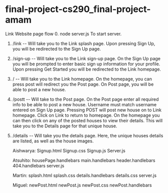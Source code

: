 # final-project-cs290_final-project-amam

Link Website page flow
0. node server.js
    To start server.
    
1. /link -- Will take you to the Link splash page.
    Upon pressing Sign Up, you will be redirected to the Sign Up page.
    
2. /sign-up -- Will take you to the Link sign-up page.
    On the Sign Up page you will be prompted to enter basic sign up information for your profile.
    Upon pressing Get Started you will be redirected to the Link homepage.
    
3. / -- Will take you to the Link homepage.
    On the homepage, you can press post will redirect you the Post page.
    On Post page, you will be able to post a new house.
    
4. /postt -- Will take to the Post page.
    On the Post page enter all required info to be able to post a new house.
    Username must match username entered on Sign Up page.
    Pressing POST will post new house on to Link homepage.
    Click on Link to return to homepage.
    On the homepage you can then click on any of the posted houses to view their details.
    This will take you to the Details page for that unique house.
    
5. /details -- Will take you the details page.
    Here, the unique houses details are listed, as well as the house images.
    
    Aishwarya:
        Signup.html
        Signup.css
        Signup.js
        Server.js
        
    Atsuhito:
        housePage.handlebars
        main.handlebars
        header.handlebars
        404.handlebars
        server.js
    
    Martin:
        splash.html
        splash.css
        details.handlebars
        details.css
        server.js
       
    Miguel:
        newPost.html
        newPost.js
        newPost.css
        newPost.handlebars
     
